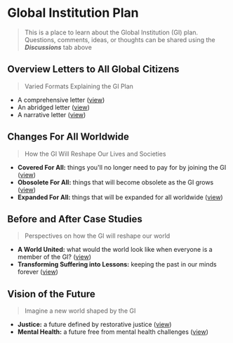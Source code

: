# Global Institution Plan
> This is a place to learn about the Global Institution (GI) plan. Questions, comments, ideas, or thoughts can be shared using the ***Discussions*** tab above

## Overview Letters to All Global Citizens
> Varied Formats Explaining the GI Plan
- A comprehensive letter ([view](docs/letter-comprehensive.md))
- An abridged letter ([view](docs/letter-abridged.md))
- A narrative letter ([view](docs/letter-narrative.md))

## Changes For All Worldwide
> How the GI Will Reshape Our Lives and Societies
- **Covered For All:** things you'll no longer need to pay for by joining the GI ([view](docs/all-covered.md))
- **Obosolete For All:** things that will become obsolete as the GI grows ([view](docs/all-obsolete.md))
- **Expanded For All:** things that will be expanded for all worldwide ([view](docs/all-expanded.md))

## Before and After Case Studies
> Perspectives on how the GI will reshape our world
- **A World United:** what would the world look like when everyone is a member of the GI? ([view](docs/case-study-global.md))
- **Transforming Suffering into Lessons:** keeping the past in our minds forever ([view](docs/case-study-suffering.md))

## Vision of the Future
> Imagine a new world shaped by the GI
- **Justice:** a future defined by restorative justice ([view](docs/vision-justice.md))
- **Mental Health:** a future free from mental health challenges ([view](docs/vision-mental-health.md))
